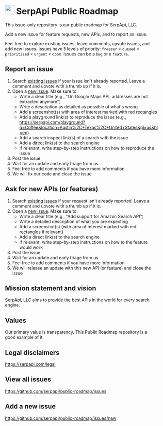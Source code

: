 # <img src="https://user-images.githubusercontent.com/307597/154772945-1b7dba5f-21cf-41d0-bb2e-65b6eff4aaaf.png" width="30" /> SerpApi Public Roadmap

This issue-only repository is our public roadmap for SerpApi, LLC.

Add a new issue for feature requests, new APIs, and to report an issue.

Feel free to explore existing issues, leave comments, upvote issues, and add new issues. Issues have 5 levels of priority: `freezer` < `queued` < `prioritized` < `urgent` < `doom`. Issues can be a `bug` or a `feature`.

## Report an issue
1. Search [existing issues](https://github.com/serpapi/public-roadmap/issues) if your issue isn't already reported. Leave a comment and upvote with a thumb up if it is.
2. Open a [new issue](
https://github.com/serpapi/public-roadmap/issues/new?assignees=&labels=type%3A+bug&projects=&template=bug.md&title=%5BExample+Search+API%5D+%28omit+if+not+an+API%29+Short+summary+of+the+bug). Make sure to:
    - Write a clear title (e.g., "On Google Maps API, addresses are not extracted anymore")
    - Write a description as detailed as possible of what's wrong
    - Add a screenshot(s) with area of interest marked with red rectangles
    - Add a playground link(s) to reproduce the issue (e.g., https://serpapi.com/playground?q=Coffee&location=Austin%2C+Texas%2C+United+States&gl=us&hl=en)
    - Add a search inspect link(s) of a search with the issue
    - Add a direct link(s) to the search engine
    - If relevant, write step-by-step instructions on how to reproduce the issue
3. Post the issue
4. Wait for an update and early triage from us
5. Feel free to add comments if you have more information
6. We will fix our code and close the issue

## Ask for new APIs (or features)
1. Search [existing issues](https://github.com/serpapi/public-roadmap/issues) if your request isn't already reported. Leave a comment and upvote with a thumb up if it is.
2. Open a [new issue](https://github.com/serpapi/public-roadmap/issues/new?assignees=&labels=type%3A+feature&projects=&template=feature.md&title=%5BExample+Search+API%5D+%28omit+if+not+an+API%29+Short+summary+of+the+feature
). Make sure to:
    - Write a clear title (e.g., "Add support for Amazon Search API")
    - Write a detailed description of what you are expecting
    - Add a screenshot(s) (with area of interest marked with red rectangles if relevant)
    - Add a direct link(s) to the search engine
    - If relevant, write step-by-step instructions on how to the feature would work
3. Post the issue
4. Wait for an update and early triage from us
6. Feel free to add comments if you have more information
7. We will release an update with this new API (or feature) and close the issue

## Mission statement and vision

SerpApi, LLC aims to provide the best APIs in the world for every search engine. 

## Values

Our primary value is transparency. This Public Roadmap repository is a good example of it.

## Legal disclaimers

https://serpapi.com/legal

## View all issues

https://github.com/serpapi/public-roadmap/issues

## Add a new issue

https://github.com/serpapi/public-roadmap/issues/new
